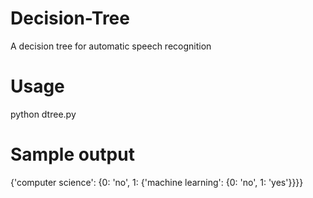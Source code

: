 # Decision-Tree
A decision tree for automatic speech recognition

# Usage
python dtree.py

# Sample output
{'computer science': {0: 'no', 1: {'machine learning': {0: 'no', 1: 'yes'}}}}